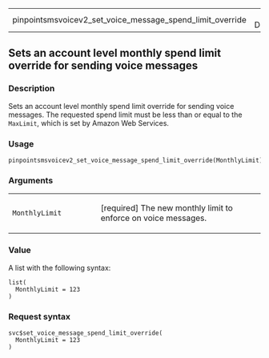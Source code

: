 <table style="width: 100%;">
<tbody>
<tr class="odd">
<td>pinpointsmsvoicev2_set_voice_message_spend_limit_override</td>
<td style="text-align: right;">R Documentation</td>
</tr>
</tbody>
</table>

## Sets an account level monthly spend limit override for sending voice messages

### Description

Sets an account level monthly spend limit override for sending voice
messages. The requested spend limit must be less than or equal to the
`MaxLimit`, which is set by Amazon Web Services.

### Usage

    pinpointsmsvoicev2_set_voice_message_spend_limit_override(MonthlyLimit)

### Arguments

<table>
<colgroup>
<col style="width: 35%" />
<col style="width: 65%" />
</colgroup>
<tbody>
<tr class="odd">
<td><code
id="pinpointsmsvoicev2_set_voice_message_spend_limit_override_:_MonthlyLimit">MonthlyLimit</code></td>
<td><p>[required] The new monthly limit to enforce on voice
messages.</p></td>
</tr>
</tbody>
</table>

### Value

A list with the following syntax:

    list(
      MonthlyLimit = 123
    )

### Request syntax

    svc$set_voice_message_spend_limit_override(
      MonthlyLimit = 123
    )
